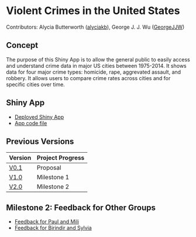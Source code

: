 # Violent Crimes in the United States

Contributors: Alycia Butterworth ([alyciakb](https://github.com/alyciakb)), George J. J. Wu ([GeorgeJJW](https://github.com/GeorgeJJW))

## Concept

The purpose of this Shiny App is to allow the general public to easily access and understand crime data in major US cities between 1975-2014. It shows data for four major crime types: homicide, rape, aggrevated assault, and robbery. It allows users to compare crime rates across cities and for specific cities over time. 

## Shiny App

- [Deployed Shiny App](https://georgejjw.shinyapps.io/violent_crimes_usa/)
- [App code file](https://github.com/UBC-MDS/violent_crimes_usa/blob/master/app.R)

## Previous Versions

| Version | Project Progress |
|---------|------------------|
| [V0.1](https://github.com/UBC-MDS/violent_crimes_usa/releases/tag/v0.1) | Proposal |
| [V1.0](https://github.com/UBC-MDS/violent_crimes_usa/releases/tag/V1.0) | Milestone 1 |
| [V2.0](https://github.com/UBC-MDS/violent_crimes_usa/releases/tag/v2.0) | Milestone 2 |

## Milestone 2: Feedback for Other Groups

- [Feedback for Paul and Mili](https://github.com/UBC-MDS/wine_viz_mkpv/issues/17)
- [Feedback for Birindir and Sylvia](https://github.com/UBC-MDS/Crime_Busters/issues/30)

